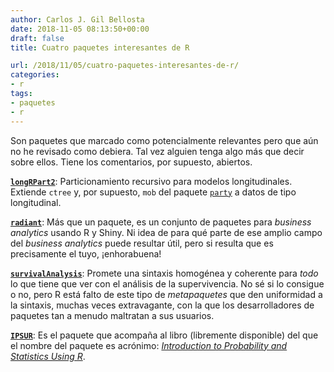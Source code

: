 ```yaml
---
author: Carlos J. Gil Bellosta
date: 2018-11-05 08:13:50+00:00
draft: false
title: Cuatro paquetes interesantes de R

url: /2018/11/05/cuatro-paquetes-interesantes-de-r/
categories:
- r
tags:
- paquetes
- r
---
```


Son paquetes que marcado como potencialmente relevantes pero que aún no he revisado como debiera. Tal vez alguien tenga algo más que decir sobre ellos. Tiene los comentarios, por supuesto, abiertos.

**[`longRPart2`](https://cran.r-project.org/web/packages/longRPart2/index.html)**: Particionamiento recursivo para modelos longitudinales. Extiende `ctree` y, por supuesto, `mob` del paquete [`party`](https://www.rdocumentation.org/packages/party/versions/1.3-1) a datos de tipo longitudinal.

**[`radiant`](https://github.com/radiant-rstats)**: Más que un paquete, es un conjunto de paquetes para _business analytics_ usando R y Shiny. Ni idea de para qué parte de ese amplio campo del _business analytics_ puede resultar útil, pero si resulta que es precisamente el tuyo, ¡enhorabuena!

**[`survivalAnalysis`](https://cran.r-project.org/package=survivalAnalysis)**: Promete una sintaxis homogénea y coherente para _todo_ lo que tiene que ver con el análisis de la supervivencia. No sé si lo consigue o no, pero R está falto de este tipo de _metapaquetes_ que den uniformidad a la sintaxis, muchas veces extravagante, con la que los desarrolladores de paquetes tan a menudo maltratan a sus usuarios.

**[`IPSUR`](https://cran.r-project.org/package=IPSUR)**: Es el paquete que acompaña al libro (libremente disponible) del que el nombre del paquete es acrónimo: [_Introduction to Probability and Statistics Using R_](https://cran.r-project.org/web/packages/IPSUR/vignettes/IPSUR.pdf).
